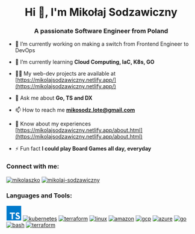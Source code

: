 <h1 align="center">Hi 👋, I'm Mikołaj Sodzawiczny</h1>
<h3 align="center">A passionate Software Engineer from Poland</h3>

- 🔭 I’m currently working on making a switch from Frontend Engineer to DevOps

- 🌱 I’m currently learning **Cloud Computing, IaC, K8s, GO**

- 👨‍💻 My web-dev projects are available at [https://mikolajsodzawiczny.netlify.app/](https://mikolajsodzawiczny.netlify.app/)

- 💬 Ask me about **Go, TS and DX**

- 📫 How to reach me **mikosodz.lote@gmail.com**

- 📄 Know about my experiences [https://mikolajsodzawiczny.netlify.app/about.html](https://mikolajsodzawiczny.netlify.app/about.html)

- ⚡ Fun fact **I could play Board Games all day, everyday**

<h3 align="left">Connect with me:</h3>
<p align="left">
<a rel="me" href="https://tech.lgbt/@mikolaszko" target="_blank"><img align="center" src="https://upload.wikimedia.org/wikipedia/commons/4/48/Mastodon_Logotype_%28Simple%29.svg" alt="mikolaszko" height="30" width="40" /></a>
<a href="https://linkedin.com/in/mikolaj-sodzawiczny" target="blank"><img align="center" src="https://raw.githubusercontent.com/rahuldkjain/github-profile-readme-generator/master/src/images/icons/Social/linked-in-alt.svg" alt="mikolaj-sodzawiczny" height="30" width="40" /></a>
</p>

<h3 align="left">Languages and Tools:</h3>
<p align="left"> <a href="https://www.typescriptlang.org/" target="_blank" rel="noreferrer"> <img src="https://raw.githubusercontent.com/devicons/devicon/master/icons/typescript/typescript-original.svg" alt="typescript" width="40" height="40"/></a>
<a href="https://kubernetes.io/" target="_blank" rel="noreferrer"> <img src="https://cdn.jsdelivr.net/gh/devicons/devicon/icons/kubernetes/kubernetes-plain-wordmark.svg" alt="kubernetes" width="40" height="40"/></a> 
<a href="https://www.terraform.io/" target="_blank" rel="noreferrer"> <img src="https://cdn.jsdelivr.net/gh/devicons/devicon/icons/terraform/terraform-original.svg"  alt="terraform" width="40" height="40"/></a> 
<a href="https://www.linux.org/?__cf_chl_tk=VKpEdRShsr9iU6DaGrVXgcPgvQcPZ21TQfKkLkNICos-1672164651-0-gaNycGzNCJE" target="_blank" rel="noreferrer"> <img src="https://cdn.jsdelivr.net/gh/devicons/devicon/icons/linux/linux-original.svg"  alt="linux" width="40" height="40"/></a> 
 <a href="https://aws.amazon.com/" target="_blank" rel="noreferrer"> <img src="https://cdn.jsdelivr.net/gh/devicons/devicon/icons/amazonwebservices/amazonwebservices-original.svg"  alt="amazon" width="40" height="40"/></a> 
  <a href="https://cloud.google.com/" target="_blank" rel="noreferrer"> <img src="https://cdn.jsdelivr.net/gh/devicons/devicon/icons/googlecloud/googlecloud-original.svg"  alt="gcp" width="40" height="40"/></a> 
  <a href="https://azure.microsoft.com/en-us/" target="_blank" rel="noreferrer"> <img src="https://cdn.jsdelivr.net/gh/devicons/devicon/icons/azure/azure-original.svg"  alt="azure" width="40" height="40"/></a> 
  <a href="https://go.dev/" target="_blank" rel="noreferrer"> <img src="https://cdn.jsdelivr.net/gh/devicons/devicon/icons/go/go-original.svg"  alt="go" width="40" height="40"/></a> 
  <a href="https://www.gnu.org/software/bash/" target="_blank" rel="noreferrer"> <img src="https://cdn.jsdelivr.net/gh/devicons/devicon/icons/bash/bash-original.svg" alt="bash" width="40" height="40"/></a> 
  <a href="https://www.linux.org/?__cf_chl_tk=VKpEdRShsr9iU6DaGrVXgcPgvQcPZ21TQfKkLkNICos-1672164651-0-gaNycGzNCJE" target="_blank" rel="noreferrer"> <img src="https://cdn.jsdelivr.net/gh/devicons/devicon/icons/linux/linux-original.svg"  alt="terraform" width="40" height="40"/></a> 
</p>
